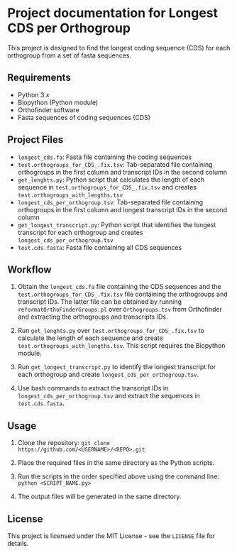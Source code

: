 # Project documentation for Longest CDS per Orthogroup

This project is designed to find the longest coding sequence (CDS) for each orthogroup from a set of fasta sequences.

## Requirements

- Python 3.x
- Biopython (Python module)
- Orthofinder software
- Fasta sequences of coding sequences (CDS)

## Project Files

- `longest_cds.fa`: Fasta file containing the coding sequences
- `test.orthogroups_for_CDS_.fix.tsv`: Tab-separated file containing orthogroups in the first column and transcript IDs in the second column
- `get_lenghts.py`: Python script that calculates the length of each sequence in `test.orthogroups_for_CDS_.fix.tsv` and creates `test.orthogroups_with_lengths.tsv`
- `longest_cds_per_orthogroup.tsv`: Tab-separated file containing orthogroups in the first column and longest transcript IDs in the second column
- `get_longest_transcript.py`: Python script that identifies the longest transcript for each orthogroup and creates `longest_cds_per_orthogroup.tsv`
- `test.cds.fasta`: Fasta file containing all CDS sequences

## Workflow

1. Obtain the `longest_cds.fa` file containing the CDS sequences and the `test.orthogroups_for_CDS_.fix.tsv` file containing the orthogroups and transcript IDs. The latter file can be obtained by running `reformatOrthoFinderGroups.pl` over `Orthogroups.tsv` from Orthofinder and extracting the orthogroups and transcripts IDs.

2. Run `get_lenghts.py` over `test.orthogroups_for_CDS_.fix.tsv` to calculate the length of each sequence and create `test.orthogroups_with_lengths.tsv`. This script requires the Biopython module.

3. Run `get_longest_transcript.py` to identify the longest transcript for each orthogroup and create `longest_cds_per_orthogroup.tsv`.

4. Use bash commands to extract the transcript IDs in `longest_cds_per_orthogroup.tsv` and extract the sequences in `test.cds.fasta`.

## Usage

1. Clone the repository: `git clone https://github.com/<USERNAME>/<REPO>.git`

2. Place the required files in the same directory as the Python scripts.

3. Run the scripts in the order specified above using the command line: `python <SCRIPT_NAME.py>`

4. The output files will be generated in the same directory.

## License

This project is licensed under the MIT License - see the `LICENSE` file for details.

